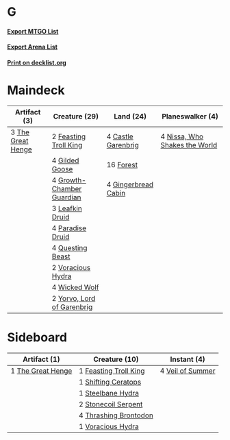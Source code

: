 # G

#### [Export MTGO List](../collection/G/G.txt)
#### [Export Arena List](../collection/G/G_arena.txt)
#### [Print on decklist.org](http://decklist.org/?deckmain=4%09Castle%20Garenbrig%0A2%09Feasting%20Troll%20King%0A16%09Forest%0A4%09Gilded%20Goose%0A4%09Gingerbread%20Cabin%0A4%09Growth-Chamber%20Guardian%0A3%09Leafkin%20Druid%0A4%09Nissa,%20Who%20Shakes%20the%20World%0A4%09Paradise%20Druid%0A4%09Questing%20Beast%0A3%09The%20Great%20Henge%0A2%09Voracious%20Hydra%0A4%09Wicked%20Wolf%0A2%09Yorvo,%20Lord%20of%20Garenbrig&deckside=1%09Feasting%20Troll%20King%0A1%09Shifting%20Ceratops%0A1%09Steelbane%20Hydra%0A2%09Stonecoil%20Serpent%0A1%09The%20Great%20Henge%0A4%09Thrashing%20Brontodon%0A4%09Veil%20of%20Summer%0A1%09Voracious%20Hydra)
# Maindeck

|                                        Artifact (3)                                        |                                            Creature (29)                                            |                                          Land (24)                                           |                                            Planeswalker (4)                                            |
|--------------------------------------------------------------------------------------------|-----------------------------------------------------------------------------------------------------|----------------------------------------------------------------------------------------------|--------------------------------------------------------------------------------------------------------|
|3 [The Great Henge](http://gatherer.wizards.com/Pages/Card/Details.aspx?multiverseid=473123)|2 [Feasting Troll King](http://gatherer.wizards.com/Pages/Card/Details.aspx?multiverseid=473114)     |4 [Castle Garenbrig](http://gatherer.wizards.com/Pages/Card/Details.aspx?multiverseid=473202) |4 [Nissa, Who Shakes the World](http://gatherer.wizards.com/Pages/Card/Details.aspx?multiverseid=461096)|
|                                                                                            |4 [Gilded Goose](http://gatherer.wizards.com/Pages/Card/Details.aspx?multiverseid=473122)            |16 [Forest](http://gatherer.wizards.com/Pages/Card/Details.aspx?multiverseid=439860)          |                                                                                                        |
|                                                                                            |4 [Growth-Chamber Guardian](http://gatherer.wizards.com/Pages/Card/Details.aspx?multiverseid=457272) |4 [Gingerbread Cabin](http://gatherer.wizards.com/Pages/Card/Details.aspx?multiverseid=473207)|                                                                                                        |
|                                                                                            |3 [Leafkin Druid](http://gatherer.wizards.com/Pages/Card/Details.aspx?multiverseid=466932)           |                                                                                              |                                                                                                        |
|                                                                                            |4 [Paradise Druid](http://gatherer.wizards.com/Pages/Card/Details.aspx?multiverseid=461098)          |                                                                                              |                                                                                                        |
|                                                                                            |4 [Questing Beast](http://gatherer.wizards.com/Pages/Card/Details.aspx?multiverseid=473133)          |                                                                                              |                                                                                                        |
|                                                                                            |2 [Voracious Hydra](http://gatherer.wizards.com/Pages/Card/Details.aspx?multiverseid=466954)         |                                                                                              |                                                                                                        |
|                                                                                            |4 [Wicked Wolf](http://gatherer.wizards.com/Pages/Card/Details.aspx?multiverseid=473143)             |                                                                                              |                                                                                                        |
|                                                                                            |2 [Yorvo, Lord of Garenbrig](http://gatherer.wizards.com/Pages/Card/Details.aspx?multiverseid=473147)|                                                                                              |                                                                                                        |


# Sideboard

|                                        Artifact (1)                                        |                                         Creature (10)                                          |                                        Instant (4)                                        |
|--------------------------------------------------------------------------------------------|------------------------------------------------------------------------------------------------|-------------------------------------------------------------------------------------------|
|1 [The Great Henge](http://gatherer.wizards.com/Pages/Card/Details.aspx?multiverseid=473123)|1 [Feasting Troll King](http://gatherer.wizards.com/Pages/Card/Details.aspx?multiverseid=473114)|4 [Veil of Summer](http://gatherer.wizards.com/Pages/Card/Details.aspx?multiverseid=466952)|
|                                                                                            |1 [Shifting Ceratops](http://gatherer.wizards.com/Pages/Card/Details.aspx?multiverseid=466948)  |                                                                                           |
|                                                                                            |1 [Steelbane Hydra](http://gatherer.wizards.com/Pages/Card/Details.aspx?multiverseid=476040)    |                                                                                           |
|                                                                                            |2 [Stonecoil Serpent](http://gatherer.wizards.com/Pages/Card/Details.aspx?multiverseid=473197)  |                                                                                           |
|                                                                                            |4 [Thrashing Brontodon](http://gatherer.wizards.com/Pages/Card/Details.aspx?multiverseid=456570)|                                                                                           |
|                                                                                            |1 [Voracious Hydra](http://gatherer.wizards.com/Pages/Card/Details.aspx?multiverseid=466954)    |                                                                                           |

